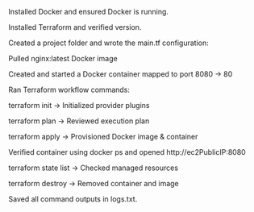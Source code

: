Installed Docker and ensured Docker is running.

Installed Terraform and verified version.

Created a project folder and wrote the main.tf configuration:

Pulled nginx:latest Docker image

Created and started a Docker container mapped to port 8080 → 80

Ran Terraform workflow commands:

terraform init → Initialized provider plugins

terraform plan → Reviewed execution plan

terraform apply → Provisioned Docker image & container

Verified container using docker ps and opened http://ec2PublicIP:8080

terraform state list → Checked managed resources

terraform destroy → Removed container and image

Saved all command outputs in logs.txt.
